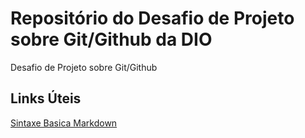 # Repositório do Desafio de Projeto sobre Git/Github da DIO
Desafio de Projeto sobre Git/Github

## Links Úteis
[Sintaxe Basica Markdown](http://www.markdownguide.org/basic-syntax/)

